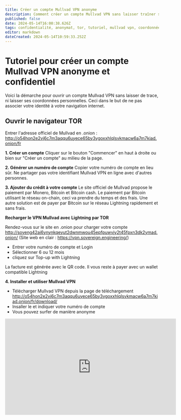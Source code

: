 ```yaml
---
title: Créer un compte Mullvad VPN anonyme
description: Comment créer un compte Mullvad VPN sans laisser traîner ses coordonnées personnelles de manière anonyme et confidentiel
published: false
date: 2024-05-14T16:00:38.626Z
tags: confidentialité, anonymat, tor, tutoriel, mullvad vpn, coordonnées
editor: markdown
dateCreated: 2024-05-14T10:59:33.252Z
---
```


# Tutoriel pour créer un compte Mullvad VPN anonyme et confidentiel

Voici la démarche pour ouvrir un compte Mullvad VPN sans laisser de trace, ni laisser ses coordonnées personnelles. Ceci dans le but de ne pas associer votre identité à votre navigation internet.

## Ouvrir le navigateur TOR

Entrer l'adresse officiel de Mullvad en .onion :
http://o54hon2e2vj6c7m3aqqu6uyece65by3vgoxxhlqlsvkmacw6a7m7kiad.onion/fr

**1. Créer un compte**
Cliquer sur le bouton "Commencer" en haut à droite ou bien sur "Créer un compte" au milieu de la page.

**2. Générer un numéro de compte**
Copier votre numéro de compte en lieu sûr. Ne partager pas votre identifiant Mullvad VPN en ligne avec d'autres personnes.

**3. Ajouter du crédit à votre compte**
Le site officiel de Mullvad propose le paiement par Monero, Bitcoin et Bitcoin cash. Le paiement par Bitcoin utilisant le réseau on-chain, ceci va prendre du temps et des frais. Une autre solution est de payer par Bitcoin sur le réseau Lightning rapidement et sans frais.

**Recharger le VPN Mullvad avec Lightning par TOR**

Rendez-vous sur le site en .onion pour charger votre compte
http://soveng42aj6ynynkqeyut2dwnmwou45epfpuwvjy2t45fpxn3dk2ymad.onion/
(Site web en clair : https://vpn.sovereign.engineering/)

- Entrer votre numéro de compte et Login
- Sélectionner 6 ou 12 mois
- cliquez sur Top-up with Lightning

La facture est générée avec le QR code. Il vous reste à payer avec un wallet compatible Lightning

**4. Installer et utiliser Mullvad VPN**

- Télécharger Mullvad VPN depuis la page de téléchargement
http://o54hon2e2vj6c7m3aqqu6uyece65by3vgoxxhlqlsvkmacw6a7m7kiad.onion/fr/download/
- Insaller le et indiquer votre numéro de compte
- Vous pouvez surfer de manière anonyme


<iframe title="Tutoriel pour créer un compte Mullvad VPN anonyme et confidentiel" width="560" height="315" src="https://peertube.fr/videos/embed/fad029e7-18bd-4800-8f9f-0947550dfdf5" frameborder="0" allowfullscreen="" sandbox="allow-same-origin allow-scripts allow-popups"></iframe>